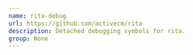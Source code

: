 ```yaml
---
name: rita-debug
url: https://github.com/activecm/rita
description: Detached debugging symbols for rita.
group: None
---
```


